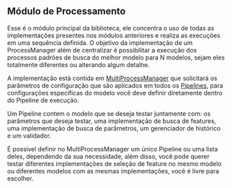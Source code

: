 ## Módulo de Processamento

Esse é o módulo principal da biblioteca, ele concentra o uso de todas as implementações
presentes nos módulos anteriores e realiza as execuções em uma sequência definida. O objetivo
da implementação de um ProcessManager além de centralizar é possibilitar a execução dos processos
padrões de busca do melhor modelo para N modelos, sejam eles totalmente diferentes ou alterando algum detalhe.

A implementação está contida em [MultiProcessManager](https://github.com/nikolasluiz123/MLModelTunner/blob/master/scikit_learn/process_manager/multi_process_manager.py#L17) que solicitará os parâmetros de
configuração que são aplicados em todos os [Pipelines](https://github.com/nikolasluiz123/MLModelTunner/blob/master/scikit_learn/process_manager/pipeline.py#L9), para configurações específicas
do modelo você deve definir diretamente dentro do Pipeline de execução.

Um Pipeline contem o modelo que se deseja testar juntamente com: os parâmetros que deseja testar, 
uma implementação de busca de features, uma implementação de busca de parâmetros, um gerenciador de histórico e
um validador.

É possível definir no MultiProcessManager um único Pipeline ou uma lista deles, dependendo
da sua necessidade, além disso, você pode querer testar diferentes implementações de 
seleção de feature no mesmo modelo ou diferentes modelos com as mesmas implementações, você
é livre para escolher.
